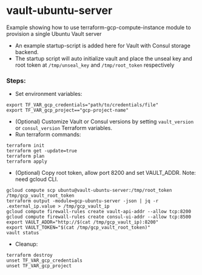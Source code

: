 # vault-ubuntu-server
Example showing how to use terraform-gcp-compute-instance module to provision a single Ubuntu Vault server
- An example startup-script is added here for Vault with Consul storage backend.
- The startup script will auto initialize vault and place the unseal key and root token at `/tmp/unseal_key` and `/tmp/root_token` respectively

### Steps:
- Set environment variables:
```
export TF_VAR_gcp_credentials="path/to/credentials/file"
export TF_VAR_gcp_project=="gcp-project-name"
```
- (Optional) Customize Vault or Consul versions by setting `vault_version` or `consul_version` Terraform variables.
- Run terraform commands:
```
terraform init
terraform get -update=true
terraform plan
terraform apply
```
- (Optional) Copy root token, allow port 8200 and set VAULT_ADDR. Note: need gcloud CLI.
```
gcloud compute scp ubuntu@vault-ubuntu-server:/tmp/root_token /tmp/gcp_vault_root_token
terraform output -module=gcp-ubuntu-server -json | jq -r .external_ip.value > /tmp/gcp_vault_ip
gcloud compute firewall-rules create vault-api-addr --allow tcp:8200
gcloud compute firewall-rules create consul-ui-addr --allow tcp:8500
export VAULT_ADDR="http://$(cat /tmp/gcp_vault_ip):8200"
export VAULT_TOKEN="$(cat /tmp/gcp_vault_root_token)"
vault status
``` 
- Cleanup:
```
terraform destroy
unset TF_VAR_gcp_credentials
unset TF_VAR_gcp_project
```

